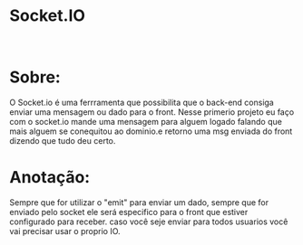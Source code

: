 <h1>Socket.IO</h1>
<br>
<h1>Sobre:</h1>
O Socket.io é uma ferrramenta que possibilita que o back-end consiga enviar uma mensagem ou dado para o front.
Nesse primerio projeto eu faço com o socket.io mande uma mensagem para alguem logado falando que mais alguem se conequitou ao dominio.e retorno uma msg enviada do front dizendo que tudo deu certo.
<br>
<h1>Anotação:</h1>
Sempre que for utilizar o "emit" para enviar um dado, sempre que for enviado pelo socket ele será especifico para o front que estiver configurado para receber. caso você seje enviar para todos usuarios você vai precisar usar o proprio IO.